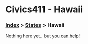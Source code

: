 # Civics411 - Hawaii

### [Index](../../README.md) > [States](../) > Hawaii

Nothing here yet.. but [you can help](../../CONTRIBUTING.md)!
